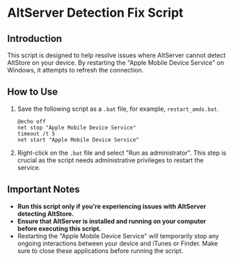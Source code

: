 # AltServer Detection Fix Script

## Introduction
This script is designed to help resolve issues where AltServer cannot detect AltStore on your device. By restarting the "Apple Mobile Device Service" on Windows, it attempts to refresh the connection.



## How to Use
1. Save the following script as a `.bat` file, for example, `restart_amds.bat`.
    ```
    @echo off
    net stop "Apple Mobile Device Service"
    timeout /t 5
    net start "Apple Mobile Device Service"
    ```
2. Right-click on the `.bat` file and select "Run as administrator". This step is crucial as the script needs administrative privileges to restart the service.

## Important Notes
- **Run this script only if you're experiencing issues with AltServer detecting AltStore.**
- **Ensure that AltServer is installed and running on your computer before executing this script.**
- Restarting the "Apple Mobile Device Service" will temporarily stop any ongoing interactions between your device and iTunes or Finder. Make sure to close these applications before running the script.


